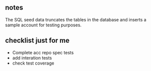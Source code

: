 ## notes

The SQL seed data truncates the tables in the database and inserts a sample account for testing purposes.


## checklist just for me 

- Complete acc repo spec tests 
- add interation tests
- check test coverage
